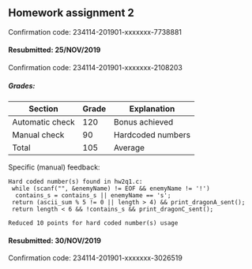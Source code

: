 ## Homework assignment 2

Confirmation code: 234114-201901-xxxxxxx-7738881

#### Resubmitted: 25/NOV/2019

Confirmation code: 234114-201901-xxxxxxx-2108203

##### Grades:

| Section         | Grade | Explanation       |
| --------------- | ----- | ----------------- |
| Automatic check | 120   | Bonus achieved    |
| Manual check    | 90    | Hardcoded numbers |
| Total           | 105   | Average           |

Specific (manual) feedback:

```
Hard coded number(s) found in hw2q1.c:
 while (scanf("", &enemyName) != EOF && enemyName != '!')
  contains_s = contains_s || enemyName == 's';
 return (ascii_sum % 5 != 0 || length > 4) && print_dragonA_sent();
 return length < 6 && !contains_s && print_dragonC_sent();

Reduced 10 points for hard coded number(s) usage
```


#### Resubmitted: 30/NOV/2019

Confirmation code: 234114-201901-xxxxxxx-3026519